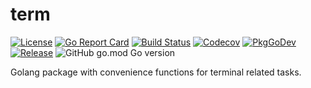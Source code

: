 # term

[![License](https://img.shields.io/github/license/gonvenience/term.svg)](https://github.com/gonvenience/term/blob/main/LICENSE)
[![Go Report Card](https://goreportcard.com/badge/github.com/gonvenience/term)](https://goreportcard.com/report/github.com/gonvenience/term)
[![Build Status](https://travis-ci.org/gonvenience/term.svg?branch=main)](https://travis-ci.org/gonvenience/term)
[![Codecov](https://img.shields.io/codecov/c/github/gonvenience/term/main.svg)](https://codecov.io/gh/gonvenience/term)
[![PkgGoDev](https://pkg.go.dev/badge/github.com/gonvenience/term)](https://pkg.go.dev/github.com/gonvenience/term)
[![Release](https://img.shields.io/github/release/gonvenience/term.svg)](https://github.com/gonvenience/term/releases/latest)
![GitHub go.mod Go version](https://img.shields.io/github/go-mod/go-version/gonvenience/term)

Golang package with convenience functions for terminal related tasks.
